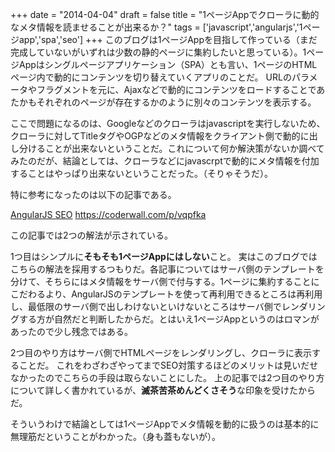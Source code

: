 
+++
date = "2014-04-04"
draft = false
title = "1ページAppでクローラに動的なメタ情報を読ませることが出来るか？"
tags  = ['javascript','angularjs','1ページapp','spa','seo']
+++
このブログは1ページAppを目指して作っている（まだ完成していないがいずれは少数の静的ページに集約したいと思っている）。1ページAppはシングルページアプリケーション（SPA）とも言い、1ページのHTMLページ内で動的にコンテンツを切り替えていくアプリのことだ。
URLのパラメータやフラグメントを元に、Ajaxなどで動的にコンテンツをロードすることであたかもそれぞれのページが存在するかのように別々のコンテンツを表示する。

ここで問題になるのは、Googleなどのクローラはjavascriptを実行しないため、クローラに対してTitleタグやOGPなどのメタ情報をクライアント側で動的に出し分けることが出来ないということだ。これについて何か解決策がないか調べてみたのだが、結論としては、クローラなどにjavascrptで動的にメタ情報を付加することはやっぱり出来ないということだった。（そりゃそうだ）。

特に参考になったのは以下の記事である。

[AngularJS SEO](https://coderwall.com/p/vqpfka) https://coderwall.com/p/vqpfka

この記事では2つの解法が示されている。

1つ目はシンプルに**そもそも1ページAppにはしない**こと。
実はこのブログではこちらの解法を採用するつもりだ。各記事についてはサーバ側のテンプレートを分けて、そちらにはメタ情報をサーバ側で付与する。1ページに集約することにこだわるより、AngularJSのテンプレートを使って再利用できるところは再利用し、最低限のサーバ側で出しわけないといけないところはサーバ側でレンダリングする方が自然だと判断したからだ。とはいえ1ページAppというのはロマンがあったので少し残念ではある。

2つ目のやり方はサーバ側でHTMLページをレンダリングし、クローラに表示することだ。
これをわざわざやってまでSEO対策するほどのメリットは見いだせなかったのでこちらの手段は取らないことにした。
上の記事では2つ目のやり方について詳しく書かれているが、**滅茶苦茶めんどくさそう**な印象を受けたからだ。

そういうわけで結論としては1ページAppでメタ情報を動的に扱うのは基本的に無理筋だということがわかった。（身も蓋もないが）。
	

